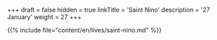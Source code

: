 +++
draft = false
hidden = true
linkTitle = 'Saint Nino'
description = '27 January'
weight = 27
+++

{{% include file="content/en/lives/saint-nino.md" %}}
